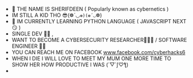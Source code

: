 - 👋 THE NAME IS SHERIFDEEN ( Popularly known as cybernetics )
- IM STILL A KID THO 😎(❁´◡`❁)(❁´◡`❁)
- 🌱 IM CURRENTLY LEARNING PYTHON LANGUAGE ( JAVASCRIPT NEXT 😏 )
- SINGLE DEV 🤪🥴 , 
- WANT TO BECOME A CYBERSECURITY RESEARCHER🐱‍👤🧐 / SOFTWARE ENGINEER 👻🤖
- YOU CAN REACH ME ON FACEBOOK www.facebook.com/cyberhacks6
- WHEN I DIE I WILL LOVE TO MEET MY MUM ONE MORE TIME TO SHOW HER HOW PRODUCTIVE I WAS (´▽`ʃ♡ƪ)
- 

<!---
Cybernetics is a ✨ special ✨ repository because its `README.md` (this file) appears on your GitHub profile.
You can click the Preview link to take a look at your changes.
--->
